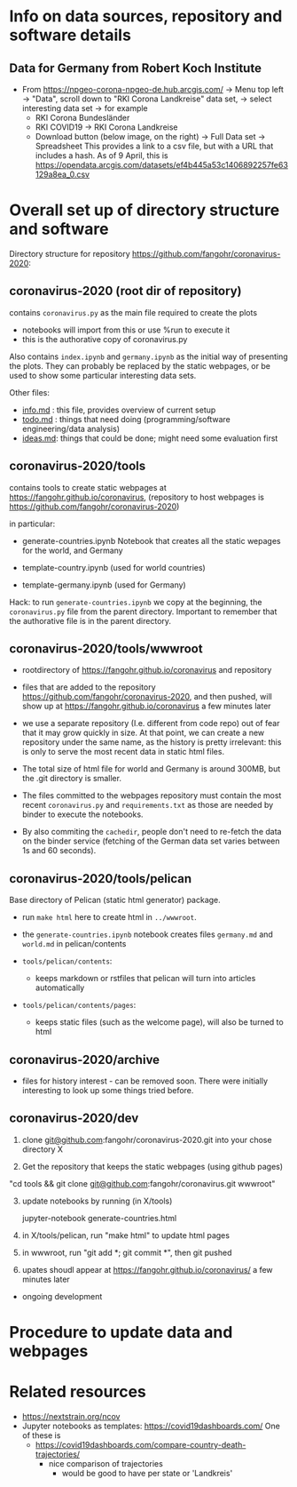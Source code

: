Info on data sources, repository and software details
========================================================

Data for Germany from Robert Koch Institute
----------------------------------------------------

-   From <https://npgeo-corona-npgeo-de.hub.arcgis.com/> -\> Menu top
    left -\> \"Data\", scroll down to \"RKI Corona Landkreise\" data
    set, -\> select interesting data set -\> for example
    -   RKI Corona Bundesländer
    -   RKI COVID19 -\> RKI Corona Landkreise
    -   Download button (below image, on the right) -\> Full Data set
        -\> Spreadsheet This provides a link to a csv file, but with a
        URL that includes a hash. As of 9 April, this is
        <https://opendata.arcgis.com/datasets/ef4b445a53c1406892257fe63129a8ea_0.csv>


Overall set up of directory structure and software
==================================================

Directory structure for repository
<https://github.com/fangohr/coronavirus-2020>:

coronavirus-2020 (root dir of repository)
-----------------------------------------

contains `coronavirus.py` as the main file required to create the plots

-   notebooks will import from this or use %run to execute it
-   this is the authorative copy of coronavirus.py

Also contains `index.ipynb` and `germany.ipynb` as the initial way of
presenting the plots. They can probably be replaced by the static
webpages, or be used to show some particular interesting data sets.

Other files:

-   [info.md](info.md) : this file, provides overview of current setup
-   [todo.md](todo.md) : things that need doing (programming/software
    engineering/data analysis)
-   [ideas.md](ideas.md): things that could be done; might need some evaluation
    first

coronavirus-2020/tools
----------------------

contains tools to create static webpages at
<https://fangohr.github.io/coronavirus>, (repository to host webpages is
<https://github.com/fangohr/coronavirus-2020>)

in particular:

-   generate-countries.ipynb Notebook that creates all the static
    wepages for the world, and Germany

-   template-country.ipynb (used for world countries)
-   template-germany.ipynb (used for Germany)

Hack: to run `generate-countries.ipynb` we copy at the beginning, the
`coronavirus.py` file from the parent directory. Important to remember
that the authorative file is in the parent directory.

coronavirus-2020/tools/wwwroot
------------------------------

-   rootdirectory of <https://fangohr.github.io/coronavirus> and
    repository

-   files that are added to the repository
    <https://github.com/fangohr/coronavirus-2020>, and then pushed, will
    show up at <https://fangohr.github.io/coronavirus> a few minutes
    later

-   we use a separate repository (I.e. different from code repo) out of
    fear that it may grow quickly in size. At that point, we can create
    a new repository under the same name, as the history is pretty
    irrelevant: this is only to serve the most recent data in static
    html files.

-   The total size of html file for world and Germany is around 300MB,
    but the .git directory is smaller.

-   The files committed to the webpages repository must contain the most
    recent `coronavirus.py` and `requirements.txt` as those are needed
    by binder to execute the notebooks.

-   By also commiting the `cachedir`, people don\'t need to re-fetch the
    data on the binder service (fetching of the German data set varies
    between 1s and 60 seconds).


coronavirus-2020/tools/pelican
-----------------------------------

Base directory of Pelican (static html generator) package.

- run `make html` here to create html in `../wwwroot`.

- the `generate-countries.ipynb` notebook creates files `germany.md` and `world.md` in pelican/contents

- `tools/pelican/contents`:
  - keeps markdown or rstfiles that pelican will turn into articles automatically 
  
- `tools/pelican/contents/pages`:
  - keeps static files (such as the welcome page), will also be turned to html

coronavirus-2020/archive
------------------------

-   files for history interest - can be removed soon. There were
    initially interesting to look up some things tried before.

coronavirus-2020/dev
--------------------

1. clone git@github.com:fangohr/coronavirus-2020.git into your chose directory X

2. Get the repository that keeps the static webpages (using github pages)

"cd tools && git clone git@github.com:fangohr/coronavirus.git wwwroot"

3. update notebooks by running (in X/tools)

   jupyter-notebook generate-countries.html 
   
4. in X/tools/pelican, run "make html" to update html pages

5. in wwwroot, run "git add *; git commit *", then git pushed

6. upates shoudl appear at https://fangohr.github.io/coronavirus/ a few minutes later
-   ongoing development

Procedure to update data and webpages
==============================================




Related resources
=================

-   <https://nextstrain.org/ncov>
-   Jupyter notebooks as templates: <https://covid19dashboards.com/> One
    of these is
    -   <https://covid19dashboards.com/compare-country-death-trajectories/>
        -   nice comparison of trajectories
            -   would be good to have per state or \'Landkreis\'
